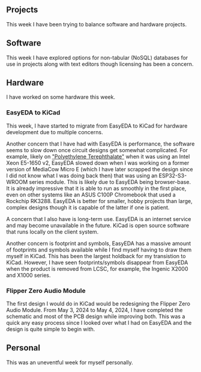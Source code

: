 ## Projects
This week I have been trying to balance software and hardware projects.

## Software
This week I have explored options for non-tabular (NoSQL) databases for use in projects along with text editors though licensing has been a concern.

## Hardware
I have worked on some hardware this week.

### EasyEDA to KiCad
This week, I have started to migrate from EasyEDA to KiCad for hardware development due to multiple concerns.

Another concern that I have had with EasyEDA is performance, the software seems to slow down once circuit designs get somewhat complicated. For example, likely on ["Polyethylene Terephthalate"](../../projects/pc_pet/) when it was using an Intel Xeon E5-1650 v2, EasyEDA slowed down when I was working on a former version of MediaCow Micro E (which I have later scrapped the design since I did not know what I was doing back then) that was using an ESP32-S3-WROOM series module. This is likely due to EasyEDA being browser-base. It is already impressive that it is able to run as smoothly in the first place, even on other systems like an ASUS C100P Chromebook that used a Rockchip RK3288. EasyEDA is better for smaller, hobby projects than large, complex designs though it is capable of the latter if one is patient. 

A concern that I also have is long-term use. EasyEDA is an internet service and may become unavailable in the future. KiCad is open source software that runs locally on the client system. 

Another concern is footprint and symbols, EasyEDA has a massive amount of footprints and symbols available while I find myself having to draw them myself in KiCad. This has been the largest holdback for my transistion to KiCad. However, I have seen footprints/symbols disappear from EasyEDA when the product is removed from LCSC, for example, the Ingenic X2000 and X1000 series.

### Flipper Zero Audio Module
The first design I would do in KiCad would be redesigning the Flipper Zero Audio Module. From May 3, 2024 to May 4, 2024, I have completed the schematic and most of the PCB design while improving both. This was a quick any easy process since I looked over what I had on EasyEDA and the design is quite simple to begin with.

## Personal
This was an uneventful week for myself personally.